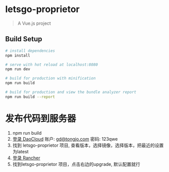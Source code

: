 # letsgo-proprietor

> A Vue.js project

## Build Setup

``` bash
# install dependencies
npm install

# serve with hot reload at localhost:8080
npm run dev

# build for production with minification
npm run build

# build for production and view the bundle analyzer report
npm run build --report
```

# 发布代码到服务器
1. npm run build
2. [登录 DaoCloud](https://dashboard.daocloud.io/packages/9ab30136-9c9e-4e5d-8c0b-c8fbfb16c539)
  账户: gd@tongjo.com
  密码: 123qwe
3. 找到 letsgo-proprietor 项目, 查看版本，选择镜像，选择版本，把最近的设置为latest
4. [登录 Rancher](http://rancher.cloudwarehub.com:8080/env/1a5/apps/stacks/1st12)
5. 找到letsgo-proprietor 项目，点击右边的upgrade, 默认配置就行
